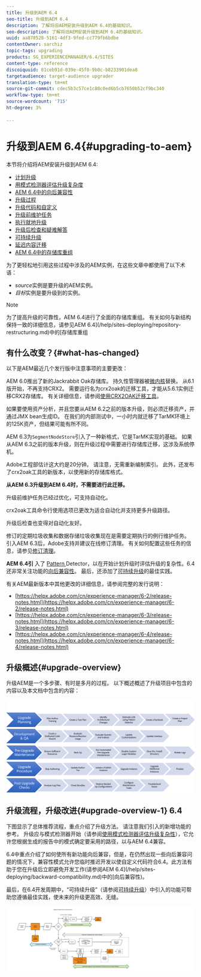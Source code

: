 ```yaml
---
title: 升级到AEM 6.4
seo-title: 升级到AEM 6.4
description: 了解将旧AEM安装升级到AEM 6.4的基础知识。
seo-description: 了解将旧AEM安装升级到AEM 6.4的基础知识。
uuid: aa878528-5161-4df3-9fed-cc779fb6bdbe
contentOwner: sarchiz
topic-tags: upgrading
products: SG_EXPERIENCEMANAGER/6.4/SITES
content-type: reference
discoiquuid: 81ceb91d-039e-45f0-9b0c-b8233901dea8
targetaudience: target-audience upgrader
translation-type: tm+mt
source-git-commit: cdec5b3c57ce1c80c0ed6b5cb7650b52cf9bc340
workflow-type: tm+mt
source-wordcount: '715'
ht-degree: 3%

---
```



# 升级到AEM 6.4{#upgrading-to-aem}

本节将介绍将AEM安装升级到AEM 6.4:

* [计划升级](/help/sites-deploying/upgrade-planning.md)
* [用模式检测器评估升级复杂度](/help/sites-deploying/pattern-detector.md)
* [AEM 6.4中的向后兼容性](/help/sites-deploying/backward-compatibility.md)
* [升级过程](/help/sites-deploying/upgrade-procedure.md)
* [升级代码和自定义](/help/sites-deploying/upgrading-code-and-customizations.md)
* [升级前维护任务](/help/sites-deploying/pre-upgrade-maintenance-tasks.md)
* [执行就地升级](/help/sites-deploying/in-place-upgrade.md)
* [升级后检查和疑难解答](/help/sites-deploying/post-upgrade-checks-and-troubleshooting.md)
* [可持续升级](/help/sites-deploying/sustainable-upgrades.md)
* [延迟内容迁移](/help/sites-deploying/lazy-content-migration.md)
* [AEM 6.4中的存储库重组](/help/sites-deploying/repository-restructuring.md)

为了更轻松地引用这些过程中涉及的AEM实例，在这些文章中都使用了以下术语：

* *source*&#x200B;实例是要升级的AEM实例。
* *目标*&#x200B;实例是要升级到的实例。

>[!NOTE]
>
>为了提高升级的可靠性，AEM 6.4进行了全面的存储库重组。 有关如何与新结构保持一致的详细信息，请参见AEM 6.4](/help/sites-deploying/repository-restructuring.md)中的[存储库重组

## 有什么改变？{#what-has-changed}

以下是AEM最近几个发行版中注意事项的主要更改：

AEM 6.0推出了新的Jackrabbit Oak存储库。 持久性管理器被[微内核](/help/sites-deploying/recommended-deploys.md)替换。 从6.1版开始，不再支持CRX2。 需要运行名为crx2oak的迁移工具，才能从5.6.1实例迁移CRX2存储库。 有关详细信息，请参阅[使用CRX2OAK迁移工具](/help/sites-deploying/using-crx2oak.md)。

如果要使用资产分析，并且您要从AEM 6.2之前的版本升级，则必须迁移资产，并通过JMX bean生成ID。 在我们的内部测试中，一小时内就迁移了TarMK环境上的125K资产，但结果可能有所不同。

AEM 6.3为`SegmentNodeStore`引入了一种新格式，它是TarMK实现的基础。 如果从AEM 6.3之前的版本升级，则在升级过程中需要进行存储库迁移，这涉及系统停机。

Adobe工程部估计这大约是20分钟。 请注意，无需重新编制索引。 此外，还发布了crx2oak工具的新版本，以使用新的存储库格式。

**从AEM 6.3升级到AEM 6.4时，不需要进行此迁移。**

升级前维护任务已经过优化，可支持自动化。

crx2oak工具命令行使用选项已更改为适合自动化并支持更多升级路径。

升级后检查也变得对自动化友好。

修订的定期垃圾收集和数据存储垃圾收集现在是需要定期执行的例行维护任务。 引入AEM 6.3后，Adobe支持并建议在线修订清理。 有关如何配置这些任务的信息，请参见[修订清理](/help/sites-deploying/revision-cleanup.md)。

**AEM 6.4引** 入了 [Pattern ](/help/sites-deploying/pattern-detector.md) Detector，以在开始计划升级时评估升级的复杂性。6.4还非常关注功能的[向后兼容性](/help/sites-deploying/backward-compatibility.md)。 最后，还添加了[可持续升级](/help/sites-deploying/sustainable-upgrades.md)的最佳实践。

有关AEM最新版本中其他更改的详细信息，请参阅完整的发行说明：

* [https://helpx.adobe.com/cn/experience-manager/6-2/release-notes.html](https://helpx.adobe.com/cn/experience-manager/6-2/release-notes.html)
* [https://helpx.adobe.com/cn/experience-manager/6-3/release-notes.html](https://helpx.adobe.com/cn/experience-manager/6-3/release-notes.html)
* [https://helpx.adobe.com/cn/experience-manager/6-4/release-notes.html](https://helpx.adobe.com/cn/experience-manager/6-4/release-notes.html)

## 升级概述{#upgrade-overview}

升级AEM是一个多步骤、有时是多月的过程。 以下概述概述了升级项目中包含的内容以及本文档中包含的内容：

![screen_shot_2018-03-30at80708am](assets/screen_shot_2018-03-30at80708am.png)

## 升级流程，升级改进{#upgrade-overview-1} 6.4

下图显示了总体推荐流程，重点介绍了升级方法。 请注意我们引入的新增功能的参考。 升级应与模式检测器开始（请参阅[使用模式检测器评估升级复杂性](/help/sites-deploying/pattern-detector.md)），它允许您根据生成的报告中的模式确定要采用的路径，以与AEM 6.4兼容。

6.4中重点介绍了如何使所有新功能向后兼容，但是，在仍然出现一些向后兼容问题的情况下，兼容性模式允许您临时推迟开发以使自定义代码符合6.4。此方法有助于您在升级后立即避免开发工作(请参阅AEM 6.4](/help/sites-deploying/backward-compatibility.md)中的[向后兼容性)。

最后，在6.4开发周期中，“可持续升级”（请参阅[可持续升级](/help/sites-deploying/sustainable-upgrades.md)）中引入的功能可帮助您遵循最佳实践，使未来的升级更高效、无缝。

![6_4_upgrade_overviewprowt-newpage3](assets/6_4_upgrade_overviewflowchart-newpage3.png)

